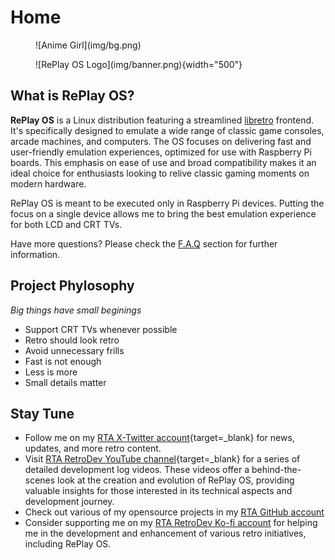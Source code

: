# Home

<figure markdown>
  ![Anime Girl](img/bg.png)
</figure>

<figure markdown>
  ![RePlay OS Logo](img/banner.png){width="500"}
</figure>

## What is RePlay OS?

**RePlay OS** is a Linux distribution featuring a streamlined [libretro](./faq.md/#what-is-libretro) frontend. It's specifically designed to emulate a wide range of classic game consoles, arcade machines, and computers. The OS focuses on delivering fast and user-friendly emulation experiences, optimized for use with Raspberry Pi boards. This emphasis on ease of use and broad compatibility makes it an ideal choice for enthusiasts looking to relive classic gaming moments on modern hardware.

RePlay OS is meant to be executed only in Raspberry Pi devices. Putting the focus on a single device allows me to bring the best emulation experience for both LCD and CRT TVs.

Have more questions? Please check the [F.A.Q](./faq.md) section for further information.

## Project Phylosophy

*Big things have small beginings*

* Support CRT TVs whenever possible
* Retro should look retro
* Avoid unnecessary frills
* Fast is not enough
* Less is more
* Small details matter

## Stay Tune

* Follow me on my [RTA X-Twitter account](https://x.com/rtomasal){target=_blank} for news, updates, and more retro content.  
* Visit [RTA RetroDev YouTube channel](https://www.youtube.com/@RTA_RetroDev){target=_blank} for a series of detailed development log videos. These videos offer a behind-the-scenes look at the creation and evolution of RePlay OS, providing valuable insights for those interested in its technical aspects and development journey.
* Check out various of my opensource projects in my [RTA GitHub account](https://github.com/rtomasa)
* Consider supporting me on my [RTA RetroDev Ko-fi account](https://ko-fi.com/rtomas) for helping me in the development and enhancement of various retro initiatives, including RePlay OS.